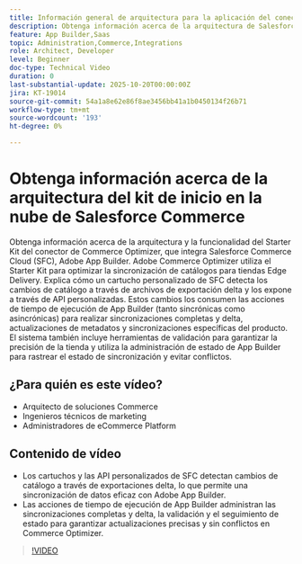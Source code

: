 ```yaml
---
title: Información general de arquitectura para la aplicación del conector de nube de Salesforce Commerce
description: Obtenga información acerca de la arquitectura de Salesforce Commerce Cloud con Adobe Commerce Optimizer.
feature: App Builder,Saas
topic: Administration,Commerce,Integrations
role: Architect, Developer
level: Beginner
doc-type: Technical Video
duration: 0
last-substantial-update: 2025-10-20T00:00:00Z
jira: KT-19014
source-git-commit: 54a1a8e62e86f8ae3456bb41a1b0450134f26b71
workflow-type: tm+mt
source-wordcount: '193'
ht-degree: 0%

---
```



# Obtenga información acerca de la arquitectura del kit de inicio en la nube de Salesforce Commerce

Obtenga información acerca de la arquitectura y la funcionalidad del Starter Kit del conector de Commerce Optimizer, que integra Salesforce Commerce Cloud (SFC), Adobe App Builder. Adobe Commerce Optimizer utiliza el Starter Kit para optimizar la sincronización de catálogos para tiendas Edge Delivery. Explica cómo un cartucho personalizado de SFC detecta los cambios de catálogo a través de archivos de exportación delta y los expone a través de API personalizadas. Estos cambios los consumen las acciones de tiempo de ejecución de App Builder (tanto sincrónicas como asincrónicas) para realizar sincronizaciones completas y delta, actualizaciones de metadatos y sincronizaciones específicas del producto. El sistema también incluye herramientas de validación para garantizar la precisión de la tienda y utiliza la administración de estado de App Builder para rastrear el estado de sincronización y evitar conflictos.

## ¿Para quién es este vídeo?

* Arquitecto de soluciones Commerce
* Ingenieros técnicos de marketing
* Administradores de eCommerce Platform

## Contenido de vídeo

* Los cartuchos y las API personalizados de SFC detectan cambios de catálogo a través de exportaciones delta, lo que permite una sincronización de datos eficaz con Adobe App Builder.
* Las acciones de tiempo de ejecución de App Builder administran las sincronizaciones completas y delta, la validación y el seguimiento de estado para garantizar actualizaciones precisas y sin conflictos en Commerce Optimizer.

>[!VIDEO](https://video.tv.adobe.com/v/3476046?learn=on)
